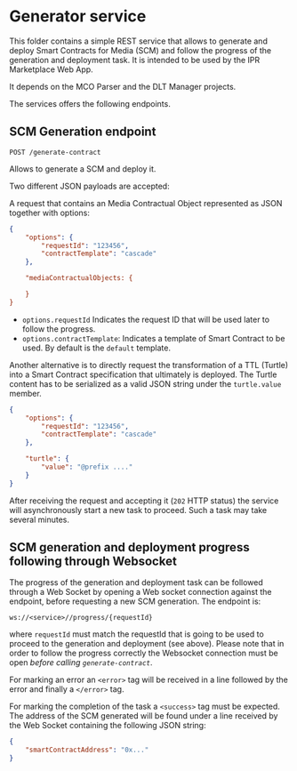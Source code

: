 # Generator service

This folder contains a simple REST service that allows to generate and deploy Smart Contracts for Media (SCM) and follow the progress of the generation and deployment task. It is intended to be used by the IPR Marketplace Web App.

It depends on the MCO Parser and the DLT Manager projects.

The services offers the following endpoints.

## SCM Generation endpoint

`POST /generate-contract`

Allows to generate a SCM and deploy it.

Two different JSON payloads are accepted:

A request that contains an Media Contractual Object represented as JSON together with options:

```json
{
    "options": {
        "requestId": "123456",
        "contractTemplate": "cascade"
    },

    "mediaContractualObjects: {

    }
}
```

* `options.requestId` Indicates the request ID that will be used later to follow the progress. 
* `options.contractTemplate`: Indicates a template of Smart Contract to be used. By default is the `default` template.

Another alternative is to directly request the transformation of a TTL (Turtle) into a Smart Contract specification that ultimately is deployed. The Turtle content has to be serialized as a valid JSON string under the `turtle.value` member. 

```json
{
    "options": {
        "requestId": "123456",
        "contractTemplate": "cascade"
    },

    "turtle": {
        "value": "@prefix ...."
    }
}
```

After receiving the request and accepting it (`202` HTTP status) the service will asynchronously start a new task to proceed. Such a task may take several minutes.

## SCM generation and deployment progress following through Websocket

The progress of the generation and deployment task can be followed through a Web Socket by opening a Web socket connection against the endpoint, before requesting a new SCM generation. The endpoint is:

`ws://<service>//progress/{requestId}`

where `requestId` must match the requestId that is going to be used to proceed to the generation and deployment (see above). 
Please note that in order to follow the progress correctly the Websocket connection must be open *before calling `generate-contract`*.

For marking an error an `<error>` tag will be received in a line followed by the error and finally a `</error>` tag.

For marking the completion of the task a `<success>` tag must be expected. The address of the SCM generated will be found under a line received by the Web Socket containing the following JSON string:

```json
{
    "smartContractAddress": "0x..."
}
```
